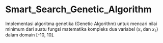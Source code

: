 # Smart_Search_Genetic_Algorithm
Implementasi algoritma genetika (Genetic Algorithm) untuk mencari nilai minimum dari suatu fungsi matematika kompleks dua variabel (𝑥₁ dan 𝑥₂) dalam domain [-10, 10].
